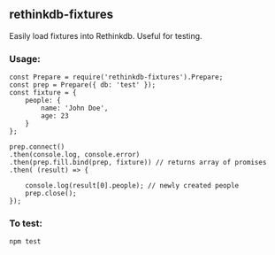 ## rethinkdb-fixtures

Easily load fixtures into Rethinkdb. Useful for testing.

### Usage:
```
const Prepare = require('rethinkdb-fixtures').Prepare;
const prep = Prepare({ db: 'test' });
const fixture = {
    people: {
        name: 'John Doe',
        age: 23
    }
};

prep.connect()
.then(console.log, console.error)
.then(prep.fill.bind(prep, fixture)) // returns array of promises
.then( (result) => {

    console.log(result[0].people); // newly created people
    prep.close();
});
```

### To test:
```
npm test
```
